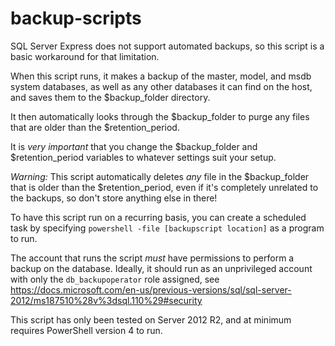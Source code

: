 # backup-scripts

SQL Server Express does not support automated backups, so this script is a basic workaround for that limitation. 

When this script runs, it makes a backup of the master, model, and msdb system databases, as well as any other databases it can find on the host, and saves them to the $backup_folder directory. 

It then automatically looks through the $backup_folder to purge any files that are older than the $retention_period.

It is *very important* that you change the $backup_folder and $retention_period variables to whatever settings suit your setup.

_Warning:_ This script automatically deletes *any* file in the $backup_folder that is older than the $retention_period, even if it's completely unrelated to the backups, so don't store anything else in there!

To have this script run on a recurring basis, you can create a scheduled task by specifying `powershell -file [backupscript location]` as a program to run. 

The account that runs the script *must* have permissions to perform a backup on the database. Ideally, it should run as an unprivileged account with only the `db_backupoperator` role assigned, see https://docs.microsoft.com/en-us/previous-versions/sql/sql-server-2012/ms187510%28v%3dsql.110%29#security

This script has only been tested on Server 2012 R2, and at minimum requires PowerShell version 4 to run.